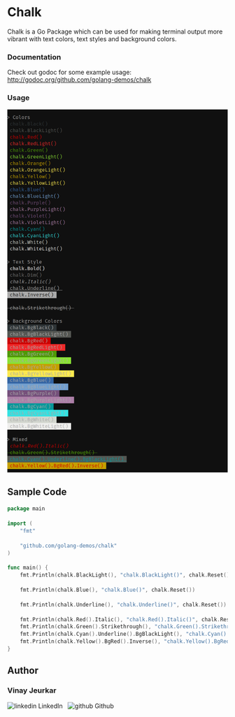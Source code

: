 # Chalk

Chalk is a Go Package which can be used for making terminal output more vibrant with text colors, text styles and background colors.

### Documentation
Check out godoc for some example usage: http://godoc.org/github.com/golang-demos/chalk


### Usage

![Instructions](/images/Instructions.png)


## Sample Code
```go
package main

import (
	"fmt"

	"github.com/golang-demos/chalk"
)

func main() {
	fmt.Println(chalk.BlackLight(), "chalk.BlackLight()", chalk.Reset())

	fmt.Println(chalk.Blue(), "chalk.Blue()", chalk.Reset())

	fmt.Println(chalk.Underline(), "chalk.Underline()", chalk.Reset())

	fmt.Println(chalk.Red().Italic(), "chalk.Red().Italic()", chalk.Reset())
	fmt.Println(chalk.Green().Strikethrough(), "chalk.Green().Strikethrough()", chalk.Reset())
	fmt.Println(chalk.Cyan().Underline().BgBlackLight(), "chalk.Cyan().Underline().BgBlackLight()", chalk.Reset())
	fmt.Println(chalk.Yellow().BgRed().Inverse(), "chalk.Yellow().BgRed().Inverse()", chalk.Reset())
}

```


## Author
### Vinay Jeurkar

<p>
  <a href="https://www.linkedin.com/in/vinay-jeurkar/" rel="nofollow noreferrer" style="text-decoration:none;">
    <img src="https://content.linkedin.com/content/dam/me/business/en-us/amp/brand-site/v2/bg/LI-Bug.svg.original.svg" height="12px" alt="linkedin"> LinkedIn
  </a> &nbsp; 
  <a href="https://github.com/vinay03" rel="nofollow noreferrer" style="text-decoration:none;">
    <img src="https://github.githubassets.com/images/modules/logos_page/Octocat.png" height="12px" alt="github"> Github
  </a>
</p>
